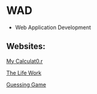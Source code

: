 WAD
===========

- Web Application Development

## Websites:

[My Calculat0.r](https://ldrin01.github.io/WAD/MyCalculat0.r/)

[The Life Work](https://ldrin01.github.io/WAD/The-Life-Work/)

[Guessing Game](https://ldrin01.github.io/WAD/Guessing-Game/)
